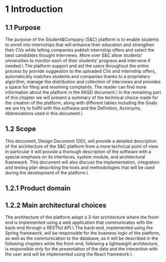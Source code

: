 # 1 Introduction
## 1.1 Purpose
The purpose of the Student&Company (S\&C) platform is to enable students to enroll into internships that will enhance their education and strengthen their CVs while letting companies publish internship offers and select the best candidates thought 
interviews. More over S\&C allow students' universities to monitor each of their students' progress and intervene if needed.\\
The platform support and aid the users throughout the entire process by provide suggestion to the uploaded CVs and internship offers, automatically matches students and companies thanks to a proprietary algorithm, manage the distribution and collection of interviews and provides a space for filing and resolving complaints. The reader can find more information about the platform in the RASD document.\\ <!-- non so se lasciare questa ultima frase, feedback? -->
In the remaining part of this chapter we will present a summary of the technical choice made for the creation of the platform, along with different tables including the Goals we are try to fullfil with this software and the Definition, Acronyms, Abbreviations used in this document.\\


## 1.2 Scope
This document, Design Document (DD), will provide a detailed description of the architecture of the S\&C platform from a more technical point of view. In particular it will provide a thorough description of the software with a special emphasis on its interfaces, system module, and architectural framework.
This document will also discuss the implementation, integration and testing plan describing the tools and methodologies that will be used during the development of the platform.\\
<!-- (Sam 1h)-->
## 1.2.1 Product domain

## 1.2.2 Main architectural choices
The architecture of the platform adopt a 3-tier architecture where the front-end is implemented using a web application that communicates with the back-end through a RESTful API.\\
The back-end, implemented using the Spring framework, will be responsible for the business logic of the platform, as well as the communication to the database, as it will be described in the following chapters while the front-end, following a lightweight architecture, is responsible only for the presentation of the data and the interaction with the user and will be implemented using the React framework.\\

